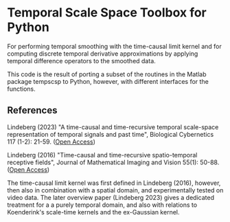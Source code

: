 # Temporal Scale Space Toolbox for Python

For performing temporal smoothing with the time-causal limit kernel and
for computing discrete temporal derivative approximations by applying
temporal difference operators to the smoothed data.

This code is the result of porting a subset of the routines in the Matlab
package tempscsp to Python, however, with different interfaces for the functions.

## References

Lindeberg (2023) "A time-causal and time-recursive temporal scale-space representation
of temporal signals and past time", Biological Cybernetics 117 (1-2): 21-59.
([Open Access](http://dx.doi.org/10.1007/s00422-022-00953-6))

Lindeberg (2016) "Time-causal and time-recursive spatio-temporal receptive fields",
Journal of Mathematical Imaging and Vision 55(1): 50-88.
([Open Access](https://doi.org/10.1007/s10851-015-0613-9))

The time-causal limit kernel was first defined in Lindeberg (2016), however,
then also in combination with a spatial domain, and experimentally tested on
video data. The later overview paper (Lindeberg 2023) gives a dedicated treatment
for a a purely temporal domain, and also with relations to Koenderink's scale-time
kernels and the ex-Gaussian kernel.

